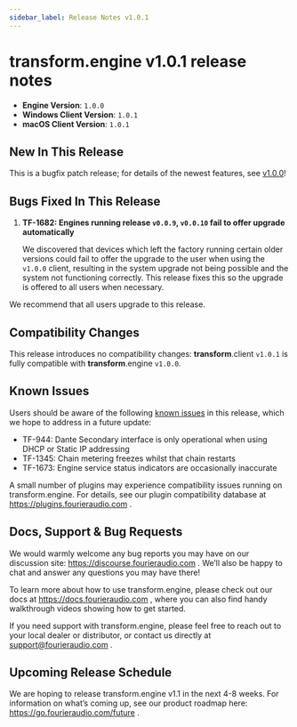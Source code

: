```yaml
---
sidebar_label: Release Notes v1.0.1
---
```


# transform.engine v1.0.1 release notes

- **Engine Version**: `1.0.0`
- **Windows Client Version**: `1.0.1`
- **macOS Client Version**: `1.0.1`

## New In This Release
This is a bugfix patch release; for details of the newest features, see [v1.0.0](v1-0-0)!

## Bugs Fixed In This Release
1. **TF-1682: Engines running release `v0.0.9`, `v0.0.10` fail to offer upgrade automatically**

   We discovered that devices which left the factory running certain older versions could fail to
   offer the upgrade to the user when using the `v1.0.0` client, resulting in the system upgrade
   not being possible and the system not functioning correctly. This release fixes this so the
   upgrade is offered to all users when necessary.

We recommend that all users upgrade to this release.

## Compatibility Changes

This release introduces no compatibility changes: **transform**.client `v1.0.1` is fully compatible
with **transform**.engine `v1.0.0`.

## Known Issues

Users should be aware of the following [known issues](../manual/known-issues) in this release, which we hope to address in a future update:
* TF-944: Dante Secondary interface is only operational when using DHCP or Static IP addressing
* TF-1345: Chain metering freezes whilst that chain restarts
* TF-1673: Engine service status indicators are occasionally inaccurate

A small number of plugins may experience compatibility issues running on transform.engine.
For details, see our plugin compatibility database at https://plugins.fourieraudio.com .

## Docs, Support & Bug Requests

We would warmly welcome any bug reports you may have on our discussion site:
https://discourse.fourieraudio.com . We’ll also be happy to chat and answer any questions you may
have there!

To learn more about how to use transform.engine, please check out our docs at
https://docs.fourieraudio.com , where you can also find handy walkthrough videos showing how to get
started.

If you need support with transform.engine, please feel free to reach out to your local dealer or
distributor, or contact us directly at support@fourieraudio.com .

## Upcoming Release Schedule

We are hoping to release transform.engine v1.1 in the next 4-8 weeks. For information on what’s
coming up, see our product roadmap here: https://go.fourieraudio.com/future .
